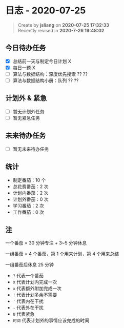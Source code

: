 日志 - 2020-07-25
===

> Create by **jsliang** on **2020-07-25 17:32:33**  
> Recently revised in **2020-7-26 19:48:02**  

## 今日待办任务

* [x] 总结前一天与制定今日计划 X
* [x] 每日一题 X
* [ ] 算法与数据结构：深度优先搜索 ?? ??
* [ ] 算法与数据结构小册：队列 ?? ??

## 计划外 & 紧急

* [ ] 暂无计划外任务
* [ ] 暂无紧急任务

## 未来待办任务

* [ ] 暂无未来待办任务

## 统计

* 制定番茄：10 个
* 总花费番茄：2 次
* 计划内番茄：2 次
* 计划外番茄：0 次
* 学习番茄：2 次
* 工作番茄：0 次

## 注

一个番茄 = 30 分钟专注 + 3~5 分钟休息

一组番茄 = 4 个番茄，第 1 个用来计划，第 4 个用来总结

一组番茄后休息 25 分钟

* `?` 代表一个番茄
* `X` 代表计划内完成一次
* `x` 代表额外附加完成一次
* `!` 代表计划多余不需要
* `'` 代表内在干扰
* `-` 代表外在干扰
* `U` 代表紧急
* `时间` 代表计划外的事情应该完成的时间
